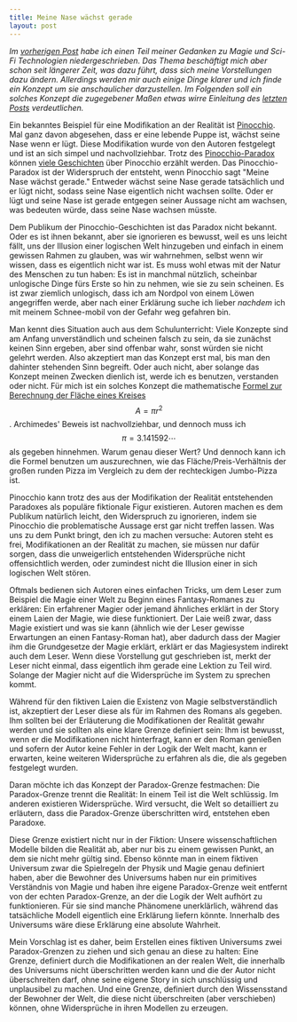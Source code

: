 ```yaml
---
title: Meine Nase wächst gerade
layout: post
---
```

*Im [vorherigen Post](/2015/11/20/magic.html) habe ich einen Teil meiner Gedanken zu Magie und Sci-Fi Technologien niedergeschrieben. Das Thema beschäftigt mich aber schon seit längerer Zeit, was dazu führt, dass sich meine Vorstellungen dazu ändern. Allerdings werden mir auch einige Dinge klarer und ich finde ein Konzept um sie anschaulicher darzustellen. Im Folgenden soll ein solches Konzept die zugegebener Maßen etwas wirre Einleitung des [letzten Posts](/2015/11/20/magic.html) verdeutlichen.*

Ein bekanntes Beispiel für eine Modifikation an der Realität ist [Pinocchio](https://en.wikipedia.org/wiki/Pinocchio). Mal ganz davon abgesehen, dass er eine lebende Puppe ist, wächst seine Nase wenn er lügt. Diese Modifikation wurde von den Autoren festgelegt und ist an sich simpel und nachvollziehbar. Trotz des [Pinocchio-Paradox](https://en.wikipedia.org/wiki/Pinocchio_paradox) können [viele Geschichten](https://en.wikipedia.org/wiki/Pinocchio#Popular_culture) über Pinocchio erzählt werden. Das Pinocchio-Paradox ist der Widerspruch der entsteht, wenn Pinocchio sagt "Meine Nase wächst gerade." Entweder wächst seine Nase gerade tatsächlich und er lügt nicht, sodass seine Nase eigentlich nicht wachsen sollte. Oder er lügt und seine Nase ist gerade entgegen seiner Aussage nicht am wachsen, was bedeuten würde, dass seine Nase wachsen müsste.

Dem Publikum der Pinocchio-Geschichten ist das Paradox nicht bekannt. Oder es ist ihnen bekannt, aber sie ignorieren es bewusst, weil es uns leicht fällt, uns der Illusion einer logischen Welt hinzugeben und einfach in einem gewissen Rahmen zu glauben, was wir wahrnehmen, selbst wenn wir wissen, dass es eigentlich nicht war ist. Es muss wohl etwas mit der Natur des Menschen zu tun haben: Es ist in manchmal nützlich, scheinbar unlogische Dinge fürs Erste so hin zu nehmen, wie sie zu sein scheinen. Es ist zwar ziemlich unlogisch, dass ich am Nordpol von einem Löwen angegriffen werde, aber nach einer Erklärung suche ich lieber *nachdem* ich mit meinem Schnee-mobil von der Gefahr weg gefahren bin.

Man kennt dies Situation auch aus dem Schulunterricht: Viele Konzepte sind am Anfang unverständlich und scheinen falsch zu sein, da sie zunächst keinen Sinn ergeben, aber sind offenbar wahr, sonst würden sie nicht gelehrt werden. Also akzeptiert man das Konzept erst mal, bis man den dahinter stehenden Sinn begreift. Oder auch nicht, aber solange das Konzept meinen Zwecken dienlich ist, werde ich es benutzen, verstanden oder nicht. Für mich ist ein solches Konzept die mathematische [Formel zur Berechnung der Fläche eines Kreises](https://en.wikipedia.org/wiki/Area_of_a_disk) $$ A = \pi r^2 $$. Archimedes' Beweis ist nachvollziehbar, und dennoch muss ich $$ \pi = 3.141592\cdots $$ als gegeben hinnehmen. Warum genau dieser Wert? Und dennoch kann ich die Formel benutzen um auszurechnen, wie das Fläche/Preis-Verhältnis der großen runden Pizza im Vergleich zu dem der rechteckigen Jumbo-Pizza ist.

Pinocchio kann trotz des aus der Modifikation der Realität entstehenden Paradoxes als populäre fiktionale Figur existieren. Autoren machen es dem Publikum natürlich leicht, den Widerspruch zu ignorieren, indem sie Pinocchio die problematische Aussage erst gar nicht treffen lassen. Was uns zu dem Punkt bringt, den ich zu machen versuche: Autoren steht es frei, Modifikationen an der Realität zu machen, sie müssen nur dafür sorgen, dass die unweigerlich entstehenden Widersprüche nicht offensichtlich werden, oder zumindest nicht die Illusion einer in sich logischen Welt stören.

Oftmals bedienen sich Autoren eines einfachen Tricks, um dem Leser zum Beispiel die Magie einer Welt zu Beginn eines Fantasy-Romanes zu erklären: Ein erfahrener Magier oder jemand ähnliches erklärt in der Story einem Laien der Magie, wie diese funktioniert. Der Laie weiß zwar, dass Magie existiert und was sie kann (ähnlich wie der Leser gewisse Erwartungen an einen Fantasy-Roman hat), aber dadurch dass der Magier ihm die Grundgesetze der Magie erklärt, erklärt er das Magiesystem indirekt auch dem Leser. Wenn diese Vorstellung gut geschrieben ist, merkt der Leser nicht einmal, dass eigentlich ihm gerade eine Lektion zu Teil wird. Solange der Magier nicht auf die Widersprüche im System zu sprechen kommt.

Während für den fiktiven Laien die Existenz von Magie selbstverständlich ist, akzeptiert der Leser diese als für im Rahmen des Romans als gegeben. Ihm sollten bei der Erläuterung die Modifikationen der Realität gewahr werden und sie sollten als eine klare Grenze definiert sein: Ihm ist bewusst, wenn er die Modifikationen nicht hinterfragt, kann er den Roman genießen und sofern der Autor keine Fehler in der Logik der Welt macht, kann er erwarten, keine weiteren Widersprüche zu erfahren als die, die als gegeben festgelegt wurden.

Daran möchte ich das Konzept der Paradox-Grenze festmachen: Die Paradox-Grenze trennt die Realität: In einem Teil ist die Welt schlüssig. Im anderen existieren Widersprüche. Wird versucht, die Welt so detailliert zu erläutern, dass die Paradox-Grenze überschritten wird, entstehen eben Paradoxe.

Diese Grenze existiert nicht nur in der Fiktion: Unsere wissenschaftlichen Modelle bilden die Realität ab, aber nur bis zu einem gewissen Punkt, an dem sie nicht mehr gültig sind. Ebenso könnte man in einem fiktiven Universum zwar die Spielregeln der Physik und Magie genau definiert haben, aber die Bewohner des Universums haben nur ein primitives Verständnis von Magie und haben ihre eigene Paradox-Grenze weit entfernt von der echten Paradox-Grenze, an der die Logik der Welt aufhört zu funktionieren. Für sie sind manche Phänomene unerklärlich, während das tatsächliche Modell eigentlich eine Erklärung liefern könnte. Innerhalb des Universums wäre diese Erklärung eine absolute Wahrheit.

Mein Vorschlag ist es daher, beim Erstellen eines fiktiven Universums zwei Paradox-Grenzen zu ziehen und sich genau an diese zu halten: Eine Grenze, definiert durch die Modifikationen an der realen Welt, die innerhalb des Universums nicht überschritten werden kann und die der Autor nicht überschreiten darf, ohne seine eigene Story in sich unschlüssig und unplausibel zu machen. Und eine Grenze, definiert durch den Wissensstand der Bewohner der Welt, die diese nicht überschreiten (aber verschieben) können, ohne Widersprüche in ihren Modellen zu erzeugen.
